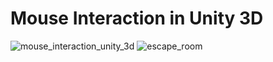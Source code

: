 # Mouse Interaction in Unity 3D
![mouse_interaction_unity_3d](https://github.com/user-attachments/assets/c0bf34a1-dc9f-4ea6-9f2a-3f0d042c0e24)
![escape_room](https://github.com/user-attachments/assets/65af6dfb-5c11-46bb-9666-1ec20821b3f3)
